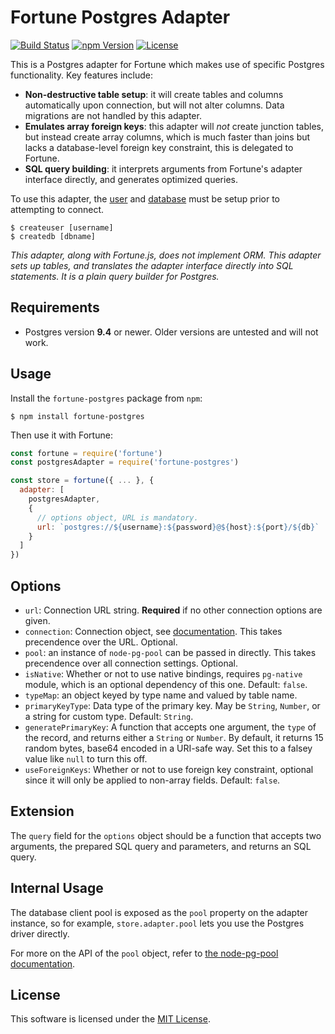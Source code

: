 # Fortune Postgres Adapter

[![Build Status](https://img.shields.io/travis/fortunejs/fortune-postgres/master.svg?style=flat-square)](https://travis-ci.org/fortunejs/fortune-postgres)
[![npm Version](https://img.shields.io/npm/v/fortune-postgres.svg?style=flat-square)](https://www.npmjs.com/package/fortune-postgres)
[![License](https://img.shields.io/npm/l/fortune-postgres.svg?style=flat-square)](https://raw.githubusercontent.com/fortunejs/fortune-postgres/master/LICENSE)

This is a Postgres adapter for Fortune which makes use of specific Postgres functionality. Key features include:

- **Non-destructive table setup**: it will create tables and columns automatically upon connection, but will not alter columns. Data migrations are not handled by this adapter.
- **Emulates array foreign keys**: this adapter will *not* create junction tables, but instead create array columns, which is much faster than joins but lacks a database-level foreign key constraint, this is delegated to Fortune.
- **SQL query building**: it interprets arguments from Fortune's adapter interface directly, and generates optimized queries.

To use this adapter, the [user](http://www.postgresql.org/docs/9.4/static/app-createuser.html) and [database](http://www.postgresql.org/docs/9.4/static/app-createdb.html) must be setup prior to attempting to connect.

```
$ createuser [username]
$ createdb [dbname]
```

*This adapter, along with Fortune.js, does not implement ORM. This adapter sets up tables, and translates the adapter interface directly into SQL statements. It is a plain query builder for Postgres.*


## Requirements

- Postgres version **9.4** or newer. Older versions are untested and will not work.


## Usage

Install the `fortune-postgres` package from `npm`:

```
$ npm install fortune-postgres
```

Then use it with Fortune:

```js
const fortune = require('fortune')
const postgresAdapter = require('fortune-postgres')

const store = fortune({ ... }, {
  adapter: [
    postgresAdapter,
    {
      // options object, URL is mandatory.
      url: `postgres://${username}:${password}@${host}:${port}/${db}`
    }
  ]
})
```


## Options

- `url`: Connection URL string. **Required** if no other connection options are given.
- `connection`: Connection object, see [documentation](https://github.com/brianc/node-pg-pool). This takes precendence over the URL. Optional.
- `pool`: an instance of `node-pg-pool` can be passed in directly. This takes precendence over all connection settings. Optional.
- `isNative`: Whether or not to use native bindings, requires `pg-native` module, which is an optional dependency of this one. Default: `false`.
- `typeMap`: an object keyed by type name and valued by table name.
- `primaryKeyType`: Data type of the primary key. May be `String`, `Number`, or a string for custom type. Default: `String`.
- `generatePrimaryKey`: A function that accepts one argument, the `type` of the record, and returns either a `String` or `Number`. By default,
  it returns 15 random bytes, base64 encoded in a URI-safe way. Set this to a falsey value like `null` to turn this off.
- `useForeignKeys`: Whether or not to use foreign key constraint, optional since it will only be applied to non-array fields. Default: `false`.


## Extension

The `query` field for the `options` object should be a function that accepts two arguments, the prepared SQL query and parameters, and returns an SQL query.


## Internal Usage

The database client pool is exposed as the `pool` property on the adapter instance, so for example, `store.adapter.pool` lets you use the Postgres driver directly.

For more on the API of the `pool` object, refer to [the node-pg-pool documentation](https://github.com/brianc/node-pg-pool).


## License

This software is licensed under the [MIT License](//github.com/fortunejs/fortune-postgres/blob/master/LICENSE).
